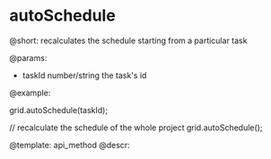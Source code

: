 autoSchedule
=============

@short:
	recalculates the schedule starting from a particular task

@params:

- taskId			number/string			the task's id



@example:

grid.autoSchedule(taskId);

// recalculate the schedule of the whole project
grid.autoSchedule();


@template:	api_method
@descr:

